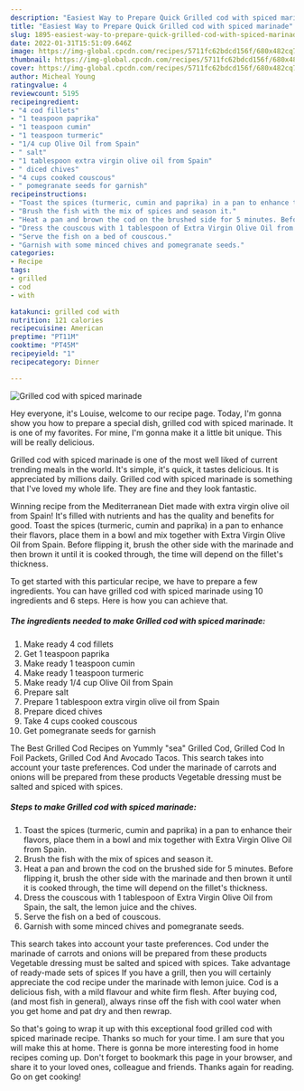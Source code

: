 ```yaml
---
description: "Easiest Way to Prepare Quick Grilled cod with spiced marinade"
title: "Easiest Way to Prepare Quick Grilled cod with spiced marinade"
slug: 1895-easiest-way-to-prepare-quick-grilled-cod-with-spiced-marinade
date: 2022-01-31T15:51:09.646Z
image: https://img-global.cpcdn.com/recipes/5711fc62bdcd156f/680x482cq70/grilled-cod-with-spiced-marinade-recipe-main-photo.jpg
thumbnail: https://img-global.cpcdn.com/recipes/5711fc62bdcd156f/680x482cq70/grilled-cod-with-spiced-marinade-recipe-main-photo.jpg
cover: https://img-global.cpcdn.com/recipes/5711fc62bdcd156f/680x482cq70/grilled-cod-with-spiced-marinade-recipe-main-photo.jpg
author: Micheal Young
ratingvalue: 4
reviewcount: 5195
recipeingredient:
- "4 cod fillets"
- "1 teaspoon paprika"
- "1 teaspoon cumin"
- "1 teaspoon turmeric"
- "1/4 cup Olive Oil from Spain"
- " salt"
- "1 tablespoon extra virgin olive oil from Spain"
- " diced chives"
- "4 cups cooked couscous"
- " pomegranate seeds for garnish"
recipeinstructions:
- "Toast the spices (turmeric, cumin and paprika) in a pan to enhance their flavors, place them in a bowl and mix together with Extra Virgin Olive Oil from Spain."
- "Brush the fish with the mix of spices and season it."
- "Heat a pan and brown the cod on the brushed side for 5 minutes. Before flipping it, brush the other side with the marinade and then brown it until it is cooked through, the time will depend on the fillet&#39;s thickness."
- "Dress the couscous with 1 tablespoon of Extra Virgin Olive Oil from Spain, the salt, the lemon juice and the chives."
- "Serve the fish on a bed of couscous."
- "Garnish with some minced chives and pomegranate seeds."
categories:
- Recipe
tags:
- grilled
- cod
- with

katakunci: grilled cod with 
nutrition: 121 calories
recipecuisine: American
preptime: "PT11M"
cooktime: "PT45M"
recipeyield: "1"
recipecategory: Dinner

---
```



![Grilled cod with spiced marinade](https://img-global.cpcdn.com/recipes/5711fc62bdcd156f/680x482cq70/grilled-cod-with-spiced-marinade-recipe-main-photo.jpg)

Hey everyone, it's Louise, welcome to our recipe page. Today, I'm gonna show you how to prepare a special dish, grilled cod with spiced marinade. It is one of my favorites. For mine, I'm gonna make it a little bit unique. This will be really delicious.

Grilled cod with spiced marinade is one of the most well liked of current trending meals in the world. It's simple, it's quick, it tastes delicious. It is appreciated by millions daily. Grilled cod with spiced marinade is something that I've loved my whole life. They are fine and they look fantastic.

Winning recipe from the Mediterranean Diet made with extra virgin olive oil from Spain! It&#39;s filled with nutrients and has the quality and benefits for good. Toast the spices (turmeric, cumin and paprika) in a pan to enhance their flavors, place them in a bowl and mix together with Extra Virgin Olive Oil from Spain. Before flipping it, brush the other side with the marinade and then brown it until it is cooked through, the time will depend on the fillet&#39;s thickness.


To get started with this particular recipe, we have to prepare a few ingredients. You can have grilled cod with spiced marinade using 10 ingredients and 6 steps. Here is how you can achieve that.

<!--inarticleads1-->

##### The ingredients needed to make Grilled cod with spiced marinade:

1. Make ready 4 cod fillets
1. Get 1 teaspoon paprika
1. Make ready 1 teaspoon cumin
1. Make ready 1 teaspoon turmeric
1. Make ready 1/4 cup Olive Oil from Spain
1. Prepare  salt
1. Prepare 1 tablespoon extra virgin olive oil from Spain
1. Prepare  diced chives
1. Take 4 cups cooked couscous
1. Get  pomegranate seeds for garnish


The Best Grilled Cod Recipes on Yummly &#34;sea&#34; Grilled Cod, Grilled Cod In Foil Packets, Grilled Cod And Avocado Tacos. This search takes into account your taste preferences. Cod under the marinade of carrots and onions will be prepared from these products Vegetable dressing must be salted and spiced with spices. 

<!--inarticleads2-->

##### Steps to make Grilled cod with spiced marinade:

1. Toast the spices (turmeric, cumin and paprika) in a pan to enhance their flavors, place them in a bowl and mix together with Extra Virgin Olive Oil from Spain.
1. Brush the fish with the mix of spices and season it.
1. Heat a pan and brown the cod on the brushed side for 5 minutes. Before flipping it, brush the other side with the marinade and then brown it until it is cooked through, the time will depend on the fillet&#39;s thickness.
1. Dress the couscous with 1 tablespoon of Extra Virgin Olive Oil from Spain, the salt, the lemon juice and the chives.
1. Serve the fish on a bed of couscous.
1. Garnish with some minced chives and pomegranate seeds.


This search takes into account your taste preferences. Cod under the marinade of carrots and onions will be prepared from these products Vegetable dressing must be salted and spiced with spices. Take advantage of ready-made sets of spices If you have a grill, then you will certainly appreciate the cod recipe under the marinade with lemon juice. Cod is a delicious fish, with a mild flavour and white firm flesh. After buying cod, (and most fish in general), always rinse off the fish with cool water when you get home and pat dry and then rewrap. 

So that's going to wrap it up with this exceptional food grilled cod with spiced marinade recipe. Thanks so much for your time. I am sure that you will make this at home. There is gonna be more interesting food in home recipes coming up. Don't forget to bookmark this page in your browser, and share it to your loved ones, colleague and friends. Thanks again for reading. Go on get cooking!
